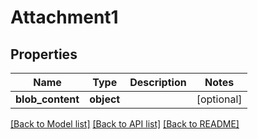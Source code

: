 # Attachment1

## Properties
Name | Type | Description | Notes
------------ | ------------- | ------------- | -------------
**blob_content** | **object** |  | [optional] 

[[Back to Model list]](../README.md#documentation-for-models) [[Back to API list]](../README.md#documentation-for-api-endpoints) [[Back to README]](../README.md)


